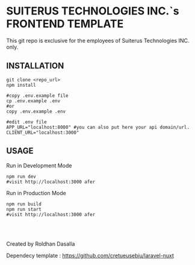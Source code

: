 # SUITERUS TECHNOLOGIES INC.`s FRONTEND TEMPLATE

This git repo is exclusive for the employees of Suiterus Technologies INC. only.

## INSTALLATION
```
git clone <repo_url>
npm install

#copy .env.example file
cp .env.example .env
#or
copy .env.example .env

#edit .env file
APP_URL="localhost:8000" #you can also put here your api domain/url.
CLIENT_URL="localhost:3000"
```

## USAGE
Run in Development Mode
```
npm run dev
#visit http://localhost:3000 afer
```
Run in Production Mode
```
npm run build
npm run start
#visit http://localhost:3000 afer
```
<br><br>
<p>
    Created by Roldhan Dasalla
</p>
<p>
    Dependecy template : <a href="https://github.com/cretueusebiu/laravel-nuxt" target="_blank">https://github.com/cretueusebiu/laravel-nuxt</a>
</p>